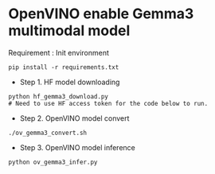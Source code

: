 # OpenVINO enable Gemma3 multimodal model

Requirement : Init environment 
```
pip install -r requirements.txt
```
- Step 1. HF model downloading 

```
python hf_gemma3_download.py
# Need to use HF access token for the code below to run.
```
- Step 2. OpenVINO model convert 
```
./ov_gemma3_convert.sh
```
- Step 3. OpenVINO model inference
```
python ov_gemma3_infer.py
```